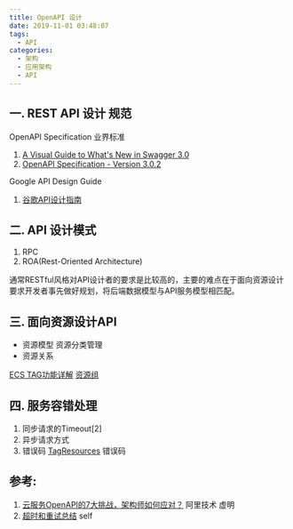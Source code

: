 ```yaml
---
title: OpenAPI 设计  
date: 2019-11-01 03:48:07
tags:
  - API
categories:  
  - 架构 
  - 应用架构 
  - API
---
```


<p></p>
<!-- more-->


## 一. REST API 设计 规范
OpenAPI Specification 业界标准
1. [A Visual Guide to What's New in Swagger 3.0](https://blog.readme.io/an-example-filled-guide-to-swagger-3-2/)
2. [OpenAPI Specification - Version 3.0.2](https://swagger.io/specification/)

Google API Design Guide
1. [谷歌API设计指南](https://www.bookstack.cn/read/API-design-guide/API-design-guide-README.md)

## 二. API 设计模式
1. RPC
2. ROA(Rest-Oriented Architecture)

通常RESTful风格对API设计者的要求是比较高的，主要的难点在于面向资源设计要求开发者事先做好规划，将后端数据模型与API服务模型相匹配。

## 三. 面向资源设计API
+ 资源模型
资源分类管理
+ 资源关系

[ECS TAG功能详解](https://yq.aliyun.com/articles/497936)
[资源组](https://www.alibabacloud.com/help/zh/doc-detail/54182.htm)

## 四. 服务容错处理
1. 同步请求的Timeout[2]
2. 异步请求方式
3. 错误码
[TagResources](https://help.aliyun.com/document_detail/110424.html) 错误码

## 参考:
1. [云服务OpenAPI的7大挑战，架构师如何应对？](http://mp.weixin.qq.com/s?__biz=MzIzOTU0NTQ0MA==&mid=2247491596&idx=1&sn=9df1fac5f35771dc6aa065d8fac67f2e&chksm=e92add03de5d541504f6087a5f571ca838bc8ff23a045e7b4d4513454be8c34ba9d56a20215a&scene=0&xtrack=1#rd)  阿里技术 虚明  
2. [超时和重试总结](../../../../2016/01/17/timeout/)  self